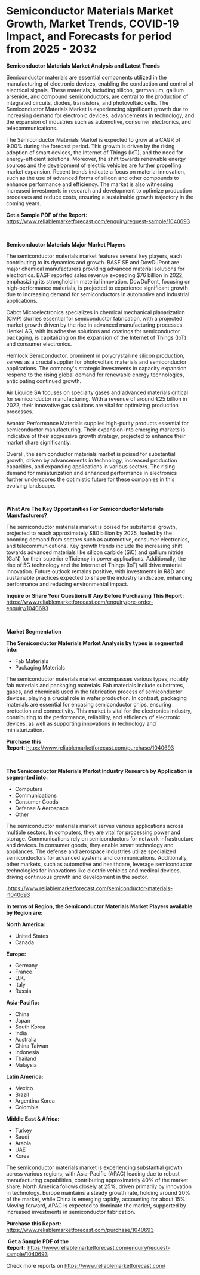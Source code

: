 <p><h1>Semiconductor Materials Market Growth, Market Trends, COVID-19 Impact, and Forecasts for period from 2025 - 2032</h1></p><p><strong>Semiconductor Materials Market Analysis and Latest Trends</strong></p>
<p><p>Semiconductor materials are essential components utilized in the manufacturing of electronic devices, enabling the conduction and control of electrical signals. These materials, including silicon, germanium, gallium arsenide, and compound semiconductors, are central to the production of integrated circuits, diodes, transistors, and photovoltaic cells. The Semiconductor Materials Market is experiencing significant growth due to increasing demand for electronic devices, advancements in technology, and the expansion of industries such as automotive, consumer electronics, and telecommunications.</p><p>The Semiconductor Materials Market is expected to grow at a CAGR of 9.00% during the forecast period. This growth is driven by the rising adoption of smart devices, the Internet of Things (IoT), and the need for energy-efficient solutions. Moreover, the shift towards renewable energy sources and the development of electric vehicles are further propelling market expansion. Recent trends indicate a focus on material innovation, such as the use of advanced forms of silicon and other compounds to enhance performance and efficiency. The market is also witnessing increased investments in research and development to optimize production processes and reduce costs, ensuring a sustainable growth trajectory in the coming years.</p></p>
<p><strong>Get a Sample PDF of the Report:&nbsp;</strong> <a href="https://www.reliablemarketforecast.com/enquiry/request-sample/1040693?utm_campaign=2332&utm_medium=2&utm_source=Github&utm_content=ia&utm_term=10022025&utm_id=semiconductor-materials">https://www.reliablemarketforecast.com/enquiry/request-sample/1040693</a></p>
<p>&nbsp;</p>
<p><strong>Semiconductor Materials Major Market Players</strong></p>
<p><p>The semiconductor materials market features several key players, each contributing to its dynamics and growth. BASF SE and DowDuPont are major chemical manufacturers providing advanced material solutions for electronics. BASF reported sales revenue exceeding $76 billion in 2022, emphasizing its stronghold in material innovation. DowDuPont, focusing on high-performance materials, is projected to experience significant growth due to increasing demand for semiconductors in automotive and industrial applications.</p><p>Cabot Microelectronics specializes in chemical mechanical planarization (CMP) slurries essential for semiconductor fabrication, with a projected market growth driven by the rise in advanced manufacturing processes. Henkel AG, with its adhesive solutions and coatings for semiconductor packaging, is capitalizing on the expansion of the Internet of Things (IoT) and consumer electronics.</p><p>Hemlock Semiconductor, prominent in polycrystalline silicon production, serves as a crucial supplier for photovoltaic materials and semiconductor applications. The company's strategic investments in capacity expansion respond to the rising global demand for renewable energy technologies, anticipating continued growth.</p><p>Air Liquide SA focuses on specialty gases and advanced materials critical for semiconductor manufacturing. With a revenue of around €25 billion in 2022, their innovative gas solutions are vital for optimizing production processes. </p><p>Avantor Performance Materials supplies high-purity products essential for semiconductor manufacturing. Their expansion into emerging markets is indicative of their aggressive growth strategy, projected to enhance their market share significantly.</p><p>Overall, the semiconductor materials market is poised for substantial growth, driven by advancements in technology, increased production capacities, and expanding applications in various sectors. The rising demand for miniaturization and enhanced performance in electronics further underscores the optimistic future for these companies in this evolving landscape.</p></p>
<p>&nbsp;</p>
<p><strong>What Are The Key Opportunities For Semiconductor Materials Manufacturers?</strong></p>
<p><p>The semiconductor materials market is poised for substantial growth, projected to reach approximately $80 billion by 2025, fueled by the booming demand from sectors such as automotive, consumer electronics, and telecommunications. Key growth trends include the increasing shift towards advanced materials like silicon carbide (SiC) and gallium nitride (GaN) for their superior efficiency in power applications. Additionally, the rise of 5G technology and the Internet of Things (IoT) will drive material innovation. Future outlook remains positive, with investments in R&D and sustainable practices expected to shape the industry landscape, enhancing performance and reducing environmental impact.</p></p>
<p><strong>Inquire or Share Your Questions If Any Before Purchasing This Report:</strong> <a href="https://www.reliablemarketforecast.com/enquiry/pre-order-enquiry/1040693?utm_campaign=2332&utm_medium=2&utm_source=Github&utm_content=ia&utm_term=10022025&utm_id=semiconductor-materials">https://www.reliablemarketforecast.com/enquiry/pre-order-enquiry/1040693</a></p>
<p>&nbsp;</p>
<p><strong>Market Segmentation</strong></p>
<p><strong>The Semiconductor Materials Market Analysis by types is segmented into:</strong></p>
<p><ul><li>Fab Materials</li><li>Packaging Materials</li></ul></p>
<p><p>The semiconductor materials market encompasses various types, notably fab materials and packaging materials. Fab materials include substrates, gases, and chemicals used in the fabrication process of semiconductor devices, playing a crucial role in wafer production. In contrast, packaging materials are essential for encasing semiconductor chips, ensuring protection and connectivity. This market is vital for the electronics industry, contributing to the performance, reliability, and efficiency of electronic devices, as well as supporting innovations in technology and miniaturization.</p></p>
<p><strong>Purchase this Report:&nbsp;</strong><a href="https://www.reliablemarketforecast.com/purchase/1040693?utm_campaign=2332&utm_medium=2&utm_source=Github&utm_content=ia&utm_term=10022025&utm_id=semiconductor-materials">https://www.reliablemarketforecast.com/purchase/1040693</a></p>
<p>&nbsp;</p>
<p><strong>The Semiconductor Materials Market Industry Research by Application is segmented into:</strong></p>
<p><ul><li>Computers</li><li>Communications</li><li>Consumer Goods</li><li>Defense & Aerospace</li><li>Other</li></ul></p>
<p><p>The semiconductor materials market serves various applications across multiple sectors. In computers, they are vital for processing power and storage. Communications rely on semiconductors for network infrastructure and devices. In consumer goods, they enable smart technology and appliances. The defense and aerospace industries utilize specialized semiconductors for advanced systems and communications. Additionally, other markets, such as automotive and healthcare, leverage semiconductor technologies for innovations like electric vehicles and medical devices, driving continuous growth and development in the sector.</p></p>
<p><a href="https://www.reliablemarketforecast.com/semiconductor-materials-r1040693?utm_campaign=2332&utm_medium=2&utm_source=Github&utm_content=ia&utm_term=10022025&utm_id=semiconductor-materials">&nbsp;https://www.reliablemarketforecast.com/semiconductor-materials-r1040693</a></p>
<p><strong>In terms of Region, the Semiconductor Materials Market Players available by Region are:</strong></p>
<p>
    <p> <strong> North America: </strong>
        <ul>
            <li>United States</li>
            <li>Canada</li>
        </ul>
        </p> 
    <p> <strong> Europe: </strong>
        <ul>
            <li>Germany</li>
            <li>France</li>
            <li>U.K.</li>
            <li>Italy</li>
            <li>Russia</li>
        </ul>
        </p> 
    <p> <strong> Asia-Pacific: </strong>
        <ul>
            <li>China</li>
            <li>Japan</li>
            <li>South Korea</li>
            <li>India</li>
            <li>Australia</li>
            <li>China Taiwan</li>
            <li>Indonesia</li>
            <li>Thailand</li>
            <li>Malaysia</li>
        </ul>
        </p> 
    <p> <strong> Latin America: </strong>
        <ul>
            <li>Mexico</li>
            <li>Brazil</li>
            <li>Argentina Korea</li>
            <li>Colombia</li>
        </ul>
        </p> 
    <p> <strong> Middle East & Africa: </strong>
        <ul>
            <li>Turkey</li>
            <li>Saudi</li>
            <li>Arabia</li>
            <li>UAE</li>
            <li>Korea</li>
        </ul>
    </p>
    </p>
<p><p>The semiconductor materials market is experiencing substantial growth across various regions, with Asia-Pacific (APAC) leading due to robust manufacturing capabilities, contributing approximately 40% of the market share. North America follows closely at 25%, driven primarily by innovation in technology. Europe maintains a steady growth rate, holding around 20% of the market, while China is emerging rapidly, accounting for about 15%. Moving forward, APAC is expected to dominate the market, supported by increased investments in semiconductor fabrication.</p></p>
<p><strong>Purchase this Report: </strong><a href="https://www.reliablemarketforecast.com/purchase/1040693?utm_campaign=2332&utm_medium=2&utm_source=Github&utm_content=ia&utm_term=10022025&utm_id=semiconductor-materials">https://www.reliablemarketforecast.com/purchase/1040693</a></p>
<p>&nbsp;<strong>Get a Sample PDF of the Report:&nbsp;&nbsp;</strong><a href="https://www.reliablemarketforecast.com/enquiry/request-sample/1040693?utm_campaign=2332&utm_medium=2&utm_source=Github&utm_content=ia&utm_term=10022025&utm_id=semiconductor-materials">https://www.reliablemarketforecast.com/enquiry/request-sample/1040693</a></p>
<p><strong></strong></p>
<p>Check more reports on <a href="https://www.reliablemarketforecast.com/?utm_campaign=2332&utm_medium=2&utm_source=Github&utm_content=ia&utm_term=10022025&utm_id=semiconductor-materials">https://www.reliablemarketforecast.com/</a></p>
